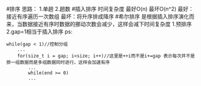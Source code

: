 #排序
思路：
1.单趟
2.趟数
#插入排序
时间复杂度
最好O(n) 最坏O(n^2)
最好：接近有序遍历一次数组
最坏：将升序排成降序
#希尔排序
是根据插入排序演化而来，当数据接近有序时数据的挪动次数会减少，这样会减下时间复杂度
1.预排序
2.gap=1相当于插入排序
ps:
```
while(gap < 1)//控制分组
	...
	for(size_t i = gap; i<size; i++)//这里是++i而不是i+=gap 表示每次并不是排一组数据而是多组数据同时进行，这样会加速有序
		...
		while(end >= 0)
		...
```

